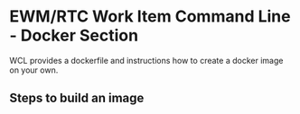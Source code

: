 # EWM/RTC Work Item Command Line - Docker Section

WCL provides a dockerfile and instructions how to create a docker image on your own.

## Steps to build an image